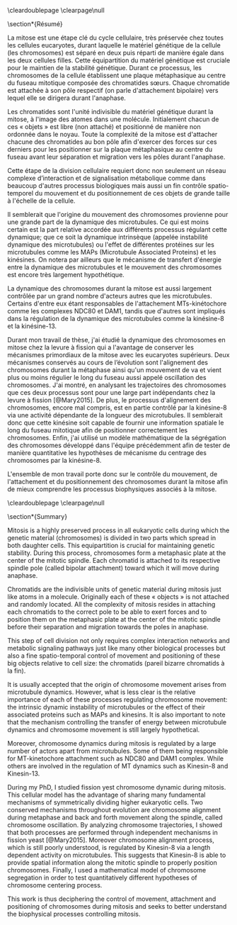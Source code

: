 \cleardoublepage
\clearpage\null

\section*{Résumé}

La mitose est une étape clé du cycle cellulaire, très préservée chez toutes les cellules eucaryotes, durant laquelle le matériel génétique de la cellule (les chromosomes) est séparé en deux puis réparti de manière égale dans les deux cellules filles. Cette équipartition du matériel génétique est cruciale pour le maintien de la stabilité génétique. Durant ce processus, les chromosomes de la cellule établissent une plaque métaphasique au centre du fuseau mitotique composée des chromatides sœurs. Chaque chromatide est attachée à son pôle respectif (on parle d'attachement bipolaire) vers lequel elle se dirigera durant l'anaphase.

Les chromatides sont l'unité indivisible du matériel génétique durant la mitose, à l'image des atomes dans une molécule. Initialement chacun de ces « objets » est libre (non attaché) et positionné de manière non ordonnée dans le noyau. Toute la complexité de la mitose est d'attacher chacune des chromatides au bon pôle afin d'exercer des forces sur ces derniers pour les positionner sur la plaque métaphasique au centre du fuseau avant leur séparation et migration vers les pôles durant l'anaphase.

Cette étape de la division cellulaire requiert donc non seulement un réseau complexe d’interaction et de signalisation métabolique comme dans beaucoup d'autres processus biologiques mais aussi un fin contrôle spatio-temporel du mouvement et du positionnement de ces objets de grande taille à l'échelle de la cellule.

Il semblerait que l'origine du mouvement des chromosomes provienne pour une grande part de la dynamique des microtubules. Ce qui est moins certain est la part relative accordée aux différents processus régulant cette dynamique; que ce soit la dynamique intrinsèque (appelée instabilité dynamique des microtubules) ou l'effet de différentes protéines sur les microtubules comme les MAPs (Microtubule Associated Proteins) et les kinésines. On notera par ailleurs que le mécanisme de transfert d'énergie entre la dynamique des microtubules et le mouvement des chromosomes est encore très largement hypothétique.

La dynamique des chromosomes durant la mitose est aussi largement contrôlée par un grand nombre d'acteurs autres que les microtubules. Certains d'entre eux étant responsables de l'attachement MTs-kinétochore comme les complexes NDC80 et DAM1, tandis que d'autres sont impliqués dans la régulation de la dynamique des microtubules comme la kinésine-8 et la kinésine-13.

Durant mon travail de thèse, j'ai étudié la dynamique des chromosomes en mitose chez la levure à fission qui a l'avantage de conserver les mécanismes primordiaux de la mitose avec les eucaryotes supérieurs. Deux mécanismes conservés au cours de l’évolution sont l'alignement des chromosomes durant la métaphase ainsi qu'un mouvement de va et vient plus ou moins régulier le long du fuseau aussi appelé oscillation des chromosomes. J'ai montré, en analysant les trajectoires des chromosomes que ces deux processus sont pour une large part indépendants chez la levure à fission [@Mary2015]. De plus, le processus d'alignement des chromosomes, encore mal compris, est en partie contrôlé par la kinésine-8 via une activité dépendante de la longueur des microtubules. Il semblerait donc que cette kinésine soit capable de fournir une information spatiale le long du fuseau mitotique afin de positionner correctement les chromosomes. Enfin, j'ai utilisé un modèle mathématique de la ségrégation des chromosomes développé dans l'équipe précédemment afin de tester de manière quantitative les hypothèses de mécanisme du centrage des chromosomes par la kinésine-8.

L'ensemble de mon travail porte donc sur le contrôle du mouvement, de l'attachement et du positionnement des chromosomes durant la mitose afin de mieux comprendre les processus biophysiques associés à la mitose.

\cleardoublepage
\clearpage\null

\section*{Summary}

Mitosis is a highly preserved process in all eukaryotic cells during which the genetic material (chromosomes) is divided in two parts which spread in both daughter cells. This equipartition is crucial for maintaining genetic stability. During this process, chromosomes form a metaphasic plate at the center of the mitotic spindle. Each chromatid is attached to its respective spindle pole (called bipolar attachment) toward which it will move during anaphase.

Chromatids are the indivisible units of genetic material during mitosis just like atoms in a molecule. Originally each of these « objects » is not attached and randomly located. All the complexity of mitosis resides in attaching each chromatids to the correct pole to be able to exert forces and to position them on the metaphasic plate at the center of the mitotic spindle before their separation and migration towards the poles in anaphase.

This step of cell division not only requires complex interaction networks and metabolic signaling pathways just like many other biological processes but also a fine spatio-temporal control of movement and positioning of these big objects relative to cell size: the chromatids (pareil bizarre chromatids à la fin).

It is usually accepted that the origin of chromosome movement arises from microtubule dynamics. However, what is less clear is the relative importance of each of these processes regulating chromosome movement: the intrinsic dynamic instability of microtubules or the effect of their associated proteins such as MAPs and kinesins. It is also important to note that the mechanism controlling the transfer of energy between microtubule dynamics and chromosome movement is still largely hypothetical.

Moreover, chromosome dynamics during mitosis is regulated by a large number of actors apart from microtubules. Some of them being responsible for MT-kinetochore attachment such as NDC80 and DAM1 complex. While others are involved in the regulation of MT dynamics such as Kinesin-8 and Kinesin-13.

During my PhD, I studied fission yest chromosome dynamic during mitosis. This cellular model has the advantage of sharing many fundamental mechanisms of symmetrically dividing higher eukaryotic cells. Two conserved mechanisms throughout evolution are chromosome alignment during metaphase and back and forth movement along the spindle, called chromosome oscillation. By analyzing chromosome trajectories, I showed that both processes are performed through independent mechanisms in fission yeast [@Mary2015]. Moreover chromosome alignment process, which is still poorly understood, is regulated by Kinesin-8 via a length dependent activity on microtubules. This suggests that Kinesin-8 is able to provide spatial information along the mitotic spindle to properly position chromosomes. Finally, I used a mathematical model of chromosome segregation in order to test quantitatively different hypotheses of chromosome centering process.

This work is thus deciphering the control of movement,  attachment and positioning of chromosomes during mitosis and seeks to better understand the biophysical processes controlling mitosis.
